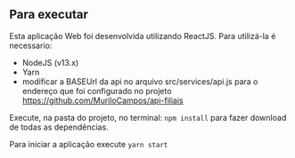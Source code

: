 ## Para executar

Esta aplicação Web foi desenvolvida utilizando ReactJS. Para utilizá-la é necessario:

* NodeJS (v13.x)
* Yarn
* modificar a BASEUrl da api no arquivo src/services/api.js para o endereço que foi configurado no projeto https://github.com/MuriloCampos/api-filiais

Execute, na pasta do projeto, no terminal: `npm install` para fazer download de todas as dependências.

Para iniciar a aplicação execute `yarn start`
